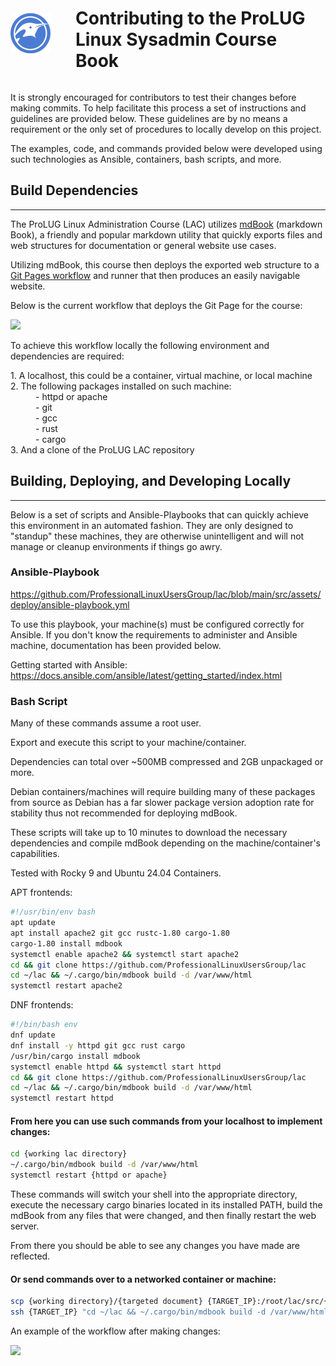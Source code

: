 <head>
  <style> .flex-container { display: flex; align-items: center; gap: 20px; } </style>
</head>
<div class="flex-container">
        <img src="https://github.com/ProfessionalLinuxUsersGroup/img/blob/main/Assets/Logos/ProLUG_Round_Transparent_LOGO.png?raw=true" width="64" height="64">
    <p>
        <h1>Contributing to the ProLUG Linux Sysadmin Course Book</h1>
    </p>
</div>

It is strongly encouraged for contributors to test their changes before making
commits. To help facilitate this process a set of instructions and guidelines
are provided below. These guidelines are by no means a requirement or the only
set of procedures to locally develop on this project.

The examples, code, and commands provided below were developed using such
technologies as Ansible, containers, bash scripts, and more.

## Build Dependencies

---

The ProLUG Linux Administration Course (LAC) utilizes [mdBook](https://github.com/rust-lang/mdBook)
(markdown Book), a friendly and popular markdown utility that quickly exports
files and web structures for documentation or general website use cases.

Utilizing mdBook, this course then deploys the exported web structure to a
[Git Pages workflow](https://docs.github.com/en/pages/getting-started-with-github-pages/using-custom-workflows-with-github-pages) and runner that then produces an easily navigable website.

Below is the current workflow that deploys the Git Page for the course:

<img src="./assets/images/flow.png"></img>

To achieve this workflow locally the following environment and dependencies are
required:

<dl>
    <dt>1. A localhost, this could be a container, virtual machine, or local machine</dt>
    <dt>2. The following packages installed on such machine:</dt>
    <dd>- httpd or apache</dd>
    <dd>- git</dd>
    <dd>- gcc</dd>
    <dd>- rust</dd>
    <dd>- cargo</dd>
    <dt>3. And a clone of the ProLUG LAC repository</dt>
</dl>

## Building, Deploying, and Developing Locally

---

Below is a set of scripts and Ansible-Playbooks that can quickly achieve this
environment in an automated fashion. They are only designed to "standup" these
machines, they are otherwise unintelligent and will not manage or cleanup
environments if things go awry.

### Ansible-Playbook

<https://github.com/ProfessionalLinuxUsersGroup/lac/blob/main/src/assets/deploy/ansible-playbook.yml>

To use this playbook, your machine(s) must be configured correctly for Ansible.
If you don't know the requirements to administer and Ansible machine, documentation
has been provided below.

Getting started with Ansible:  
<https://docs.ansible.com/ansible/latest/getting_started/index.html>

### Bash Script

Many of these commands assume a root user.

Export and execute this script to your machine/container.

<div class=warning>

Dependencies can total over ~500MB compressed and 2GB unpackaged or more.

Debian containers/machines will require building many of these packages from
source as Debian has a far slower package version adoption rate for stability
thus not recommended for deploying mdBook.

</div>

These scripts will take up to 10 minutes to download the necessary dependencies
and compile mdBook depending on the machine/container's capabilities.

Tested with Rocky 9 and Ubuntu 24.04 Containers.

APT frontends:

```bash
#!/usr/bin/env bash
apt update
apt install apache2 git gcc rustc-1.80 cargo-1.80
cargo-1.80 install mdbook
systemctl enable apache2 && systemctl start apache2
cd && git clone https://github.com/ProfessionalLinuxUsersGroup/lac
cd ~/lac && ~/.cargo/bin/mdbook build -d /var/www/html
systemctl restart apache2
```

DNF frontends:

```bash
#!/bin/bash env
dnf update
dnf install -y httpd git gcc rust cargo
/usr/bin/cargo install mdbook
systemctl enable httpd && systemctl start httpd
cd && git clone https://github.com/ProfessionalLinuxUsersGroup/lac
cd ~/lac && ~/.cargo/bin/mdbook build -d /var/www/html
systemctl restart httpd
```

#### From here you can use such commands from your localhost to implement changes:

```bash
cd {working lac directory}
~/.cargo/bin/mdbook build -d /var/www/html
systemctl restart {httpd or apache}
```

These commands will switch your shell into the appropriate directory, execute
the necessary cargo binaries located in its installed PATH, build the mdBook
from any files that were changed, and then finally restart the web server.

From there you should be able to see any changes you have made are reflected.

#### Or send commands over to a networked container or machine:

```bash
scp {working directory}/{targeted document} {TARGET_IP}:/root/lac/src/{targeted document}
ssh {TARGET_IP} "cd ~/lac && ~/.cargo/bin/mdbook build -d /var/www/html && systemctl restart httpd"
```

An example of the workflow after making changes:

<img src="./assets/images/workflow.png"></img>
